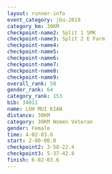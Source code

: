 ```yaml
---
layout: runner-info 
event_category: jbu-2019 
category_km: 30KM 
checkpoint-name2: Split 1 SMK 
checkpoint-name3: Split 2 E Farm 
checkpoint-name4: 
checkpoint-name5: 
checkpoint-name6: 
checkpoint-name7: 
checkpoint-name8: 
checkpoint-name9: 
overall_rank: 50
gender_rank: 64
category_rank: 153
bib: 34011
name: LOH MUI KIAN
distance: 30KM
category: 30KM Women Veteran
gender: Female
time: 4-02-03.6
start: 2-00-00.0
checkpoint2: 3-58-22.4
checkpoint3: 5-37-42.8
finish: 6-02-03.6
---
```

